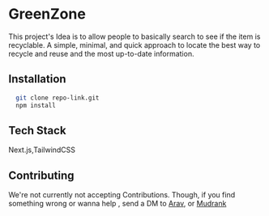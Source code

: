 
# GreenZone

This project's Idea is to allow people to basically search to see if the item is recyclable. A simple, minimal, and quick approach to locate the best way to recycle and reuse and the most up-to-date information.


## Installation 



```bash 
  git clone repo-link.git
  npm install
```
    
## Tech Stack

 Next.js,TailwindCSS


  
## Contributing

We're not currently not accepting Contributions. Though, if you find something wrong or wanna help ,
send a DM to [Arav](https://twitter.com/heyarav), or [Mudrank](https://twitter.com/mudrankgupta)

  
